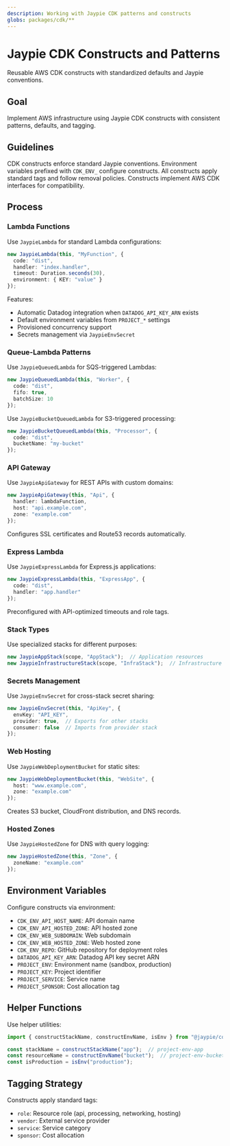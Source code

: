 ```yaml
---
description: Working with Jaypie CDK patterns and constructs
globs: packages/cdk/**
---
```


# Jaypie CDK Constructs and Patterns

Reusable AWS CDK constructs with standardized defaults and Jaypie conventions.

## Goal

Implement AWS infrastructure using Jaypie CDK constructs with consistent patterns, defaults, and tagging.

## Guidelines

CDK constructs enforce standard Jaypie conventions.
Environment variables prefixed with `CDK_ENV_` configure constructs.
All constructs apply standard tags and follow removal policies.
Constructs implement AWS CDK interfaces for compatibility.

## Process

### Lambda Functions

Use `JaypieLambda` for standard Lambda configurations:
```typescript
new JaypieLambda(this, "MyFunction", {
  code: "dist",
  handler: "index.handler",
  timeout: Duration.seconds(30),
  environment: { KEY: "value" }
});
```

Features:
- Automatic Datadog integration when `DATADOG_API_KEY_ARN` exists
- Default environment variables from `PROJECT_*` settings
- Provisioned concurrency support
- Secrets management via `JaypieEnvSecret`

### Queue-Lambda Patterns

Use `JaypieQueuedLambda` for SQS-triggered Lambdas:
```typescript
new JaypieQueuedLambda(this, "Worker", {
  code: "dist",
  fifo: true,
  batchSize: 10
});
```

Use `JaypieBucketQueuedLambda` for S3-triggered processing:
```typescript
new JaypieBucketQueuedLambda(this, "Processor", {
  code: "dist",
  bucketName: "my-bucket"
});
```

### API Gateway

Use `JaypieApiGateway` for REST APIs with custom domains:
```typescript
new JaypieApiGateway(this, "Api", {
  handler: lambdaFunction,
  host: "api.example.com",
  zone: "example.com"
});
```

Configures SSL certificates and Route53 records automatically.

### Express Lambda

Use `JaypieExpressLambda` for Express.js applications:
```typescript
new JaypieExpressLambda(this, "ExpressApp", {
  code: "dist",
  handler: "app.handler"
});
```

Preconfigured with API-optimized timeouts and role tags.

### Stack Types

Use specialized stacks for different purposes:
```typescript
new JaypieAppStack(scope, "AppStack");  // Application resources
new JaypieInfrastructureStack(scope, "InfraStack");  // Infrastructure resources
```

### Secrets Management

Use `JaypieEnvSecret` for cross-stack secret sharing:
```typescript
new JaypieEnvSecret(this, "ApiKey", {
  envKey: "API_KEY",
  provider: true,  // Exports for other stacks
  consumer: false  // Imports from provider stack
});
```

### Web Hosting

Use `JaypieWebDeploymentBucket` for static sites:
```typescript
new JaypieWebDeploymentBucket(this, "WebSite", {
  host: "www.example.com",
  zone: "example.com"
});
```

Creates S3 bucket, CloudFront distribution, and DNS records.

### Hosted Zones

Use `JaypieHostedZone` for DNS with query logging:
```typescript
new JaypieHostedZone(this, "Zone", {
  zoneName: "example.com"
});
```

## Environment Variables

Configure constructs via environment:
- `CDK_ENV_API_HOST_NAME`: API domain name
- `CDK_ENV_API_HOSTED_ZONE`: API hosted zone
- `CDK_ENV_WEB_SUBDOMAIN`: Web subdomain
- `CDK_ENV_WEB_HOSTED_ZONE`: Web hosted zone
- `CDK_ENV_REPO`: GitHub repository for deployment roles
- `DATADOG_API_KEY_ARN`: Datadog API key secret ARN
- `PROJECT_ENV`: Environment name (sandbox, production)
- `PROJECT_KEY`: Project identifier
- `PROJECT_SERVICE`: Service name
- `PROJECT_SPONSOR`: Cost allocation tag

## Helper Functions

Use helper utilities:
```typescript
import { constructStackName, constructEnvName, isEnv } from "@jaypie/constructs/helpers";

const stackName = constructStackName("app");  // project-env-app
const resourceName = constructEnvName("bucket");  // project-env-bucket
const isProduction = isEnv("production");
```

## Tagging Strategy

Constructs apply standard tags:
- `role`: Resource role (api, processing, networking, hosting)
- `vendor`: External service provider
- `service`: Service category
- `sponsor`: Cost allocation